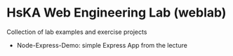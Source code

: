 # HsKA Web Engineering Lab (weblab)
Collection of lab examples and exercise projects
* Node-Express-Demo: simple Express App from the lecture
